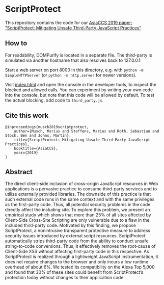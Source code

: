 ScriptProtect
================

This repository contains the code for our [AsiaCCS 2019 paper: "ScriptProtect: Mitigating Unsafe Third-Party JavaScript Practices"](https://www.tu-braunschweig.de/Medien-DB/ias/pubs/2019-asiaccs.pdf)

How to
-------
For readability, DOMPurify is located in a separate file.
The third-party is simulated via another hostname that also resolves back to 127.0.0.1

Start a web server on port 8000 in this directory, e.g. with `python -m SimpleHTTPServer` (or `python -m http.server` for newer versions).

Visit [index.html](http://localhost:8000/index.html) and open the console in the developer tools, to inspect the blocked and allowed calls.
You can experiment by writing your own code into the console, but note that this code will be allowed by default.
To test the actual blocking, add code to `third_party.js`.

Cite this work
-------
```
@inproceedings{musch2019scriptprotect,
    author={Musch, Marius and Steffens, Marius and Roth, Sebastian and Stock, Ben and Johns, Martin},
    title={ScriptProtect: Mitigating Unsafe Third-Party JavaScript Practices},
    booktitle={AsiaCCS},
    year={2019}
}
```

Abstract
-------
The direct client-side inclusion of cross-origin JavaScript resources
in Web applications is a pervasive practice to consume third-party
services and to utilize externally provided libraries. The downside of
this practice is that such external code runs in the same context and
with the same privileges as the first-party code. Thus, all potential
security problems in the code directly affect the including site. To
explore this problem, we present an empirical study which shows
that more than 25% of all sites affected by Client-Side Cross-Site
Scripting are only vulnerable due to a flaw in the included third-party code.
Motivated by this finding, we propose ScriptProtect, a nonintrusive transparent protective measure to address security issues introduced by external script resources. ScriptProtect automatically strips third-party code from the ability to conduct unsafe string-to-code conversions. Thus, it effectively removes the
root-cause of Client-Side XSS without affecting first-party code
in this respective. As ScriptProtect is realized through a lightweight JavaScript instrumentation, it does not require changes to
the browser and only incurs a low runtime overhead of about 6%.
We tested its compatibility on the Alexa Top 5,000 and found that
30% of these sites could benefit from ScriptProtect’s protection
today without changes to their application code.
